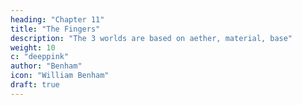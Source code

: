 ```yaml
---
heading: "Chapter 11"
title: "The Fingers"
description: "The 3 worlds are based on aether, material, base"
weight: 10
c: "deeppink"
author: "Benham"
icon: "William Benham"
draft: true
---
```

